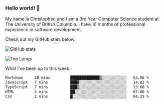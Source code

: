### Hello world! 👋
My name is Christopher, and I am a 3rd Year Computer Science student at The University of British Columbia. I have 16 months of professional experience in software development.


Check out my GitHub stats below: 

![GitHub stats](https://github-readme-stats-chrishadrian.vercel.app/api?username=chrishadrian&hide=contribs,issues&count_private=true&show_icons=true&theme=tokyonight)

![Top Langs](https://github-readme-stats-chrishadrian.vercel.app/api/top-langs/?username=chrishadrian&exclude_repo=prodify,cpsc221&layout=compact&theme=tokyonight&langs_count=4)

What I've been up to this week:
<!--START_SECTION:waka-->

```txt
Markdown     28 mins         █████████████▒░░░░░░░░░░░   53.96 %
JavaScript   7 mins          ███▓░░░░░░░░░░░░░░░░░░░░░   14.02 %
TypeScript   7 mins          ███▒░░░░░░░░░░░░░░░░░░░░░   13.60 %
HTML         4 mins          ██░░░░░░░░░░░░░░░░░░░░░░░   07.86 %
CSV          2 mins          █░░░░░░░░░░░░░░░░░░░░░░░░   04.33 %
```

<!--END_SECTION:waka-->
<!-- [![willianrod's wakatime stats](https://github-readme-stats.vercel.app/api/wakatime?username=chrishadrian)](https://github.com/anuraghazra/github-readme-stats) -->

<!--
- 🔭 I’m currently working on ...
- 🌱 I’m currently learning ...
- 👯 I’m looking to collaborate on ...
- 🤔 I’m looking for help with ...
- 💬 Ask me about ...
- 📫 How to reach me: ...
- 😄 Pronouns: ...
- ⚡ Fun fact: ...
-->
